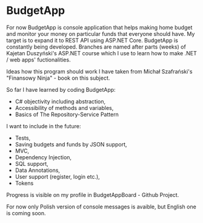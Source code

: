 # BudgetApp
For now BudgetApp is console application that helps making home budget and monitor your money on particular funds that everyone should have. 
My target is to expand it to REST API using ASP.NET Core.
BudgetApp is constantly being developed. Branches are named after parts (weeks) of Kajetan Duszyński's ASP.NET course which I use to learn how to make .NET / web apps' fuctionalities.

Ideas how this program should work I have taken from Michał Szafrański's "Finansowy Ninja" - book on this subject.


So far I have learned by coding BudgetApp:
  + C# objectivity including abstraction,
  + Accessibility of methods and variables,
  + Basics of The Repository-Service Pattern

I want to include in the future:
  + Tests,
  + Saving budgets and funds by JSON support,
  + MVC,
  + Dependency Injection,
  + SQL support,
  + Data Annotations,
  + User support (register, login etc.),
  + Tokens
  
Progress is visible on my profile in BudgetAppBoard - Github Project.

For now only Polish version of console messages is avaible, but English one is coming soon.
